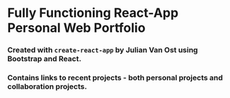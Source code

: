 # Fully Functioning React-App Personal Web Portfolio
### Created with ```create-react-app``` by Julian Van Ost using Bootstrap and React.
### Contains links to recent projects -  both personal projects and collaboration projects.
